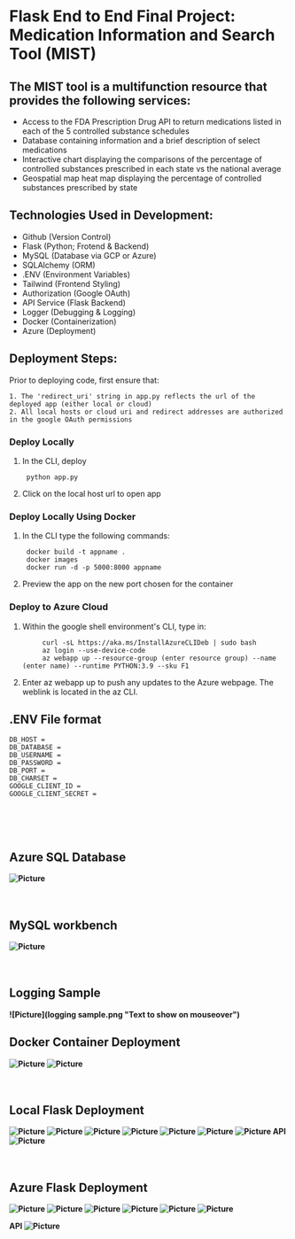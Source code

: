 # <b> Flask End to End Final Project: Medication Information and Search Tool (MIST) </b>
## <b>The MIST tool is a multifunction resource that provides the following services: </b>
- Access to the FDA Prescription Drug API to return medications listed in each of the 5 controlled substance schedules
- Database containing information and a brief description of select medications
- Interactive chart displaying the comparisons of the percentage of controlled substances prescribed in each state vs the national average  
- Geospatial map heat map displaying the percentage of controlled substances prescribed by state


## <b>Technologies Used in Development:</b>
- Github (Version Control)
- Flask (Python; Frotend & Backend)
- MySQL (Database via GCP or Azure)
- SQLAlchemy (ORM)
- .ENV (Environment Variables)
- Tailwind (Frontend Styling)
- Authorization (Google OAuth)
- API Service (Flask Backend)
- Logger (Debugging & Logging)
- Docker (Containerization)
- Azure (Deployment) 

## <b>Deployment Steps:</b>

Prior to deploying code, first ensure that:

    1. The 'redirect_uri' string in app.py reflects the url of the deployed app (either local or cloud)
    2. All local hosts or cloud uri and redirect addresses are authorized in the google OAuth permissions

### <b>Deploy Locally</b>   
1. In the CLI, deploy 
           
           
        python app.py 


2. Click on the local host url to open app

### <b>Deploy Locally Using Docker</b>
1. In the CLI type the following commands:




        docker build -t appname .
        docker images
        docker run -d -p 5000:8000 appname 


2. Preview the app on the new port chosen for the container

### <b>Deploy to Azure Cloud</b>
1. Within the google shell environment's CLI, type in:

            curl -sL https://aka.ms/InstallAzureCLIDeb | sudo bash
            az login --use-device-code 
            az webapp up --resource-group (enter resource group) --name (enter name) --runtime PYTHON:3.9 --sku F1

2. Enter az webapp up to push any updates to the Azure webpage. The weblink is located in the az CLI.

## <b> .ENV File format</b>

    DB_HOST = 
    DB_DATABASE = 
    DB_USERNAME = 
    DB_PASSWORD = 
    DB_PORT = 
    DB_CHARSET = 
    GOOGLE_CLIENT_ID = 
    GOOGLE_CLIENT_SECRET = 
<br><br><br>

## <b> Azure SQL Database<br>
![Picture](azure_sql_db.PNG "Text to show on mouseover")<br><br><br>

## <b> MySQL workbench<br>
![Picture](mysql_db.png "Text to show on mouseover")<br><br><br>

## <b> Logging Sample<br>
![Picture](logging sample.png "Text to show on mouseover")

## <b> Docker Container Deployment<br>
![Picture](docker_container.png "Text to show on mouseover")
![Picture](docker_run_localhost.png "Text to show on mouseover")<br><br><br>

## <b> Local Flask Deployment<br>
![Picture](local_googlelogin.png "Text to show on mouseover")
![Picture](local_website1.png "Text to show on mouseover")
![Picture](local_website2.png "Text to show on mouseover")
![Picture](local_website3.png "Text to show on mouseover")
![Picture](local_website4.png "Text to show on mouseover")
![Picture](local_website5.png "Text to show on mouseover")
![Picture](local_website6.png "Text to show on mouseover")
<b>API</b> 
![Picture](local_website_api.png "Text to show on mouseover")<br><br><br>

## <b> Azure Flask Deployment<br> </b>
![Picture](azurewebapp_1.png "Text to show on mouseover")
![Picture](azurewebapp_2.png "Text to show on mouseover")
![Picture](azurewebapp_3.png "Text to show on mouseover")
![Picture](azurewebapp_4.png "Text to show on mouseover")
![Picture](azurewebapp_5.png "Text to show on mouseover")
![Picture](azurewebapp_6.png "Text to show on mouseover")

<b>API</b> 
![Picture](azurewebapp_api.png "Text to show on mouseover")